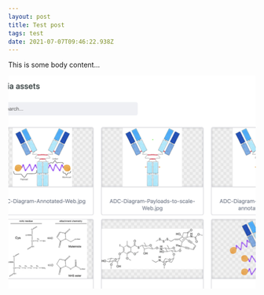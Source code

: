```yaml
---
layout: post
title: Test post
tags: test
date: 2021-07-07T09:46:22.938Z
---
```

This is some body content...

![Screenshot of Netlify CMS](/images/cleanshot-2021-07-07-at-10.55.01-2x.png)
